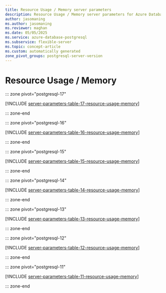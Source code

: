 ```yaml
---
title: Resource Usage / Memory server parameters
description: Resource Usage / Memory server parameters for Azure Database for PostgreSQL flexible server.
author: jasomaning
ms.author: jasomaning
ms.reviewer: maghan
ms.date: 05/05/2025
ms.service: azure-database-postgresql
ms.subservice: flexible-server
ms.topic: concept-article
ms.custom: automatically generated
zone_pivot_groups: postgresql-server-version
---
```

# Resource Usage / Memory


::: zone pivot="postgresql-17"

[!INCLUDE [server-parameters-table-17-resource-usage-memory](./includes/server-parameters-table-17-resource-usage-memory.md)]

::: zone-end


::: zone pivot="postgresql-16"

[!INCLUDE [server-parameters-table-16-resource-usage-memory](./includes/server-parameters-table-16-resource-usage-memory.md)]

::: zone-end


::: zone pivot="postgresql-15"

[!INCLUDE [server-parameters-table-15-resource-usage-memory](./includes/server-parameters-table-15-resource-usage-memory.md)]

::: zone-end


::: zone pivot="postgresql-14"

[!INCLUDE [server-parameters-table-14-resource-usage-memory](./includes/server-parameters-table-14-resource-usage-memory.md)]

::: zone-end


::: zone pivot="postgresql-13"

[!INCLUDE [server-parameters-table-13-resource-usage-memory](./includes/server-parameters-table-13-resource-usage-memory.md)]

::: zone-end


::: zone pivot="postgresql-12"

[!INCLUDE [server-parameters-table-12-resource-usage-memory](./includes/server-parameters-table-12-resource-usage-memory.md)]

::: zone-end


::: zone pivot="postgresql-11"

[!INCLUDE [server-parameters-table-11-resource-usage-memory](./includes/server-parameters-table-11-resource-usage-memory.md)]

::: zone-end


